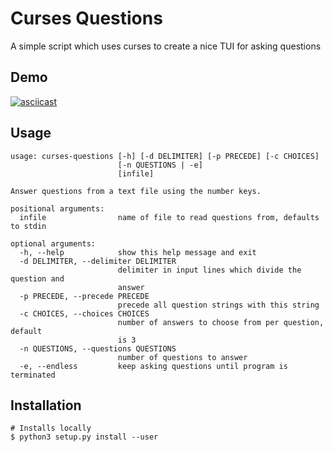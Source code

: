 # Curses Questions

A simple script which uses curses to create a nice TUI for asking questions

## Demo

[![asciicast](https://asciinema.org/a/qnNBptpVcc7qvfSebMWhV4bLY.svg)](https://asciinema.org/a/qnNBptpVcc7qvfSebMWhV4bLY)

## Usage

```
usage: curses-questions [-h] [-d DELIMITER] [-p PRECEDE] [-c CHOICES]
                        [-n QUESTIONS | -e]
                        [infile]

Answer questions from a text file using the number keys.

positional arguments:
  infile                name of file to read questions from, defaults to stdin

optional arguments:
  -h, --help            show this help message and exit
  -d DELIMITER, --delimiter DELIMITER
                        delimiter in input lines which divide the question and
                        answer
  -p PRECEDE, --precede PRECEDE
                        precede all question strings with this string
  -c CHOICES, --choices CHOICES
                        number of answers to choose from per question, default
                        is 3
  -n QUESTIONS, --questions QUESTIONS
                        number of questions to answer
  -e, --endless         keep asking questions until program is terminated

```

## Installation

```
# Installs locally
$ python3 setup.py install --user
```
